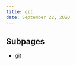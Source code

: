 ```yaml
---
title: git
date: September 22, 2020
---
```


## Subpages
* [git](./Command_line_tools/git_next_level.html)